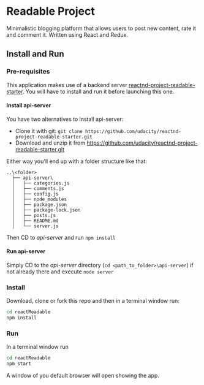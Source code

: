 # Readable Project

Minimalistic blogging platform that allows users to post new content, rate it and comment it. Written using React and Redux.

## Install and Run

### Pre-requisites

This application makes use of a backend server [reactnd-project-readable-starter](https://github.com/udacity/reactnd-project-readable-starter). You will have to install and run it before launching this one.

#### Install api-server
You have two alternatives to install api-server:

* Clone it with git: `git clone https://github.com/udacity/reactnd-project-readable-starter.git`
* Download and unzip it from https://github.com/udacity/reactnd-project-readable-starter.git

Either way you'll end up with a folder structure like that:
```
..\<folder>
  ├── api-server\
  │   ├── categories.js
  │   ├── comments.js
  │   ├── config.js
  │   ├── node_modules
  │   ├── package.json
  │   ├── package-lock.json
  │   ├── posts.js
  │   ├── README.md
  │   └── server.js
```
Then CD to *api-server* and run ```npm install```

#### Run api-server

Simply CD to the *api-server* directory (```cd <path_to_folder>\api-server```) if not already there and execute ```node server``` 


### Install

Download, clone or fork this repo and then in a terminal window run:
```bash
cd reactReadable
npm install
```

### Run

In a terminal window run
```bash
cd reactReadable
npm start
```

A window of you default browser will open showing the app.